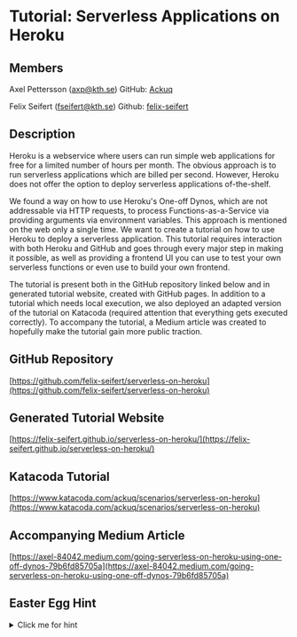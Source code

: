 # Tutorial: Serverless Applications on Heroku

## Members

Axel Pettersson (axp@kth.se)
GitHub: [Ackuq](https://github.com/Ackuq)

Felix Seifert (fseifert@kth.se)
Github: [felix-seifert](https://github.com/felix-seifert)

## Description

Heroku is a webservice where users can run simple web applications for free for a limited number of hours per month. The obvious approach is to run serverless applications which are billed per second. However, Heroku does not offer the option to deploy serverless applications of-the-shelf.

We found a way on how to use Heroku's One-off Dynos, which are not addressable via HTTP requests, to process Functions-as-a-Service via providing arguments via environment variables. This approach is mentioned on the web only a single time. We want to create a tutorial on how to use Heroku to deploy a serverless application. This tutorial requires interaction with both Heroku and GitHub and goes through every major step in making it possible, as well as providing a frontend UI you can use to test your own serverless functions or even use to build your own frontend.

The tutorial is present both in the GitHub repository linked below and in generated tutorial website, created with GitHub pages. In addition to a tutorial which needs local execution, we also deployed an adapted version of the tutorial on Katacoda (required attention that everything gets executed correctly). To accompany the tutorial, a Medium article was created to hopefully make the tutorial gain more public traction.

## GitHub Repository

[https://github.com/felix-seifert/serverless-on-heroku](https://github.com/felix-seifert/serverless-on-heroku)

## Generated Tutorial Website

[https://felix-seifert.github.io/serverless-on-heroku/](https://felix-seifert.github.io/serverless-on-heroku/)

## Katacoda Tutorial

[https://www.katacoda.com/ackuq/scenarios/serverless-on-heroku](https://www.katacoda.com/ackuq/scenarios/serverless-on-heroku)

## Accompanying Medium Article

[https://axel-84042.medium.com/going-serverless-on-heroku-using-one-off-dynos-79b6fd85705a](https://axel-84042.medium.com/going-serverless-on-heroku-using-one-off-dynos-79b6fd85705a)

## Easter Egg Hint

<details> 
  <summary>Click me for hint</summary>
  ⭐
</details>
